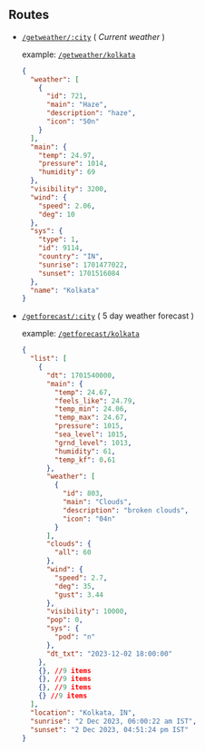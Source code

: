 ## Routes

- [`/getweather/:city`]("https://weather-api-phisix.vercel.app/getweather/") ( _Current weather_ )

  example: [`/getweather/kolkata`](https://weather-api-phisix.vercel.app/getweather/kolkata)

  ```json
  {
    "weather": [
      {
        "id": 721,
        "main": "Haze",
        "description": "haze",
        "icon": "50n"
      }
    ],
    "main": {
      "temp": 24.97,
      "pressure": 1014,
      "humidity": 69
    },
    "visibility": 3200,
    "wind": {
      "speed": 2.06,
      "deg": 10
    },
    "sys": {
      "type": 1,
      "id": 9114,
      "country": "IN",
      "sunrise": 1701477022,
      "sunset": 1701516084
    },
    "name": "Kolkata"
  }
  ```

- [`/getforecast/:city`]("https://weather-api-phisix.vercel.app/getforecast/") ( 5 day weather forecast )

  example: [`/getforecast/kolkata`](https://weather-api-phisix.vercel.app/getforecast/kolkata)

  ```json
  {
    "list": [
      {
        "dt": 1701540000,
        "main": {
          "temp": 24.67,
          "feels_like": 24.79,
          "temp_min": 24.06,
          "temp_max": 24.67,
          "pressure": 1015,
          "sea_level": 1015,
          "grnd_level": 1013,
          "humidity": 61,
          "temp_kf": 0.61
        },
        "weather": [
          {
            "id": 803,
            "main": "Clouds",
            "description": "broken clouds",
            "icon": "04n"
          }
        ],
        "clouds": {
          "all": 60
        },
        "wind": {
          "speed": 2.7,
          "deg": 35,
          "gust": 3.44
        },
        "visibility": 10000,
        "pop": 0,
        "sys": {
          "pod": "n"
        },
        "dt_txt": "2023-12-02 18:00:00"
      },
      {}, //9 items
      {}, //9 items
      {}, //9 items
      {} //9 items
    ],
    "location": "Kolkata, IN",
    "sunrise": "2 Dec 2023, 06:00:22 am IST",
    "sunset": "2 Dec 2023, 04:51:24 pm IST"
  }
  ```
